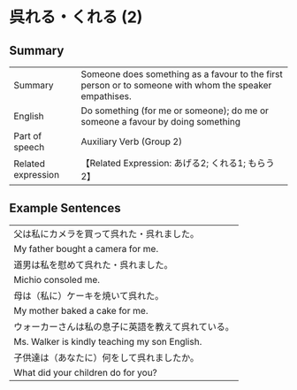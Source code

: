 # 呉れる・くれる (2)

## Summary

<table><tr>   <td>Summary</td>   <td>Someone does something as a favour to the first person or to someone with whom the speaker empathises.</td></tr><tr>   <td>English</td>   <td>Do something (for me or someone); do me or someone a favour by doing something</td></tr><tr>   <td>Part of speech</td>   <td>Auxiliary Verb (Group 2)</td></tr><tr>   <td>Related expression</td>   <td>【Related Expression: あげる2; くれる1; もらう2】</td></tr></table>

## Example Sentences

<table><tr><td>父は私にカメラを買って呉れた・呉れました。</td></tr><tr><td>My father bought a camera for me.</td></tr><tr><td>道男は私を慰めて呉れた・呉れました。</td></tr><tr><td>Michio consoled me.</td></tr><tr><td>母は（私に）ケーキを焼いて呉れた。</td></tr><tr><td>My mother baked a cake for me.</td></tr><tr><td>ウォーカーさんは私の息子に英語を教えて呉れている。</td></tr><tr><td>Ms. Walker is kindly teaching my son English.</td></tr><tr><td>子供達は（あなたに）何をして呉れましたか。</td></tr><tr><td>What did your children do for you?</td></tr></table>

